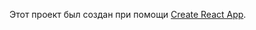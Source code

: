 Этот проект был создан при помощи
[Create React App](https://github.com/facebook/create-react-app).
